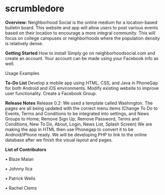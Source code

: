 # scrumbledore
<b>Overview:</b>
  Neighborhood Social is the online medium for a location-based bulletin board. This website and app will allow users to post various events based on their location to encourage a more integral community. This will focus on college campuses or neighborhoods where the population density is relatively dense.



<b>Getting Started</b>
  How to install
    Simply go on neighborhoodsocial.com and create an account. Your account can be made using your Facebook info as well. 
  
  
  Usage Examples
    


<b>To-Do List  </b>
  Develop a mobile app using HTML, CSS, and Java in PhoneGap for both Android and iOS environments.
  Modify existing website to improve user functionality.
  Create a Facebook Group.

<b>Release Notes</b>
	Release 0.2: We used a template called Washington. The pages are all being updated with the correct menu items (Change To Do to Events, Terms and Conditions to be integrated into settings, and News Groups to Home; Remove Sign Up, Remove Password, Terms and Conditions, New To Do, About, Login, News List, Splash Screen)
	We are making the app in HTML then use Phonegap to convert it to be Android/iPhone ready. We will be developing PHP to link to the online database after we finish the visual layout and pages. 
	
  
  

<b>List of Contributors</b>

• Blaze Malan

• Johnny Ilca

• Patrick Wells

• Rachel Clems

  

